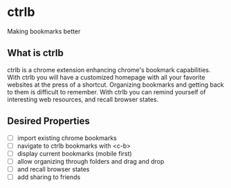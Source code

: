 # ctrlb

Making bookmarks better

## What is ctrlb

ctrlb is a chrome extension enhancing chrome's bookmark capabilities.
With ctrlb you will have a customized homepage with all your favorite websites
at the press of a shortcut.
Organizing bookmarks and getting back to them is difficult to remember.
With ctrlb you can remind yourself of interesting web resources,
and recall browser states.

## Desired Properties

- [ ] import existing chrome bookmarks
- [ ] navigate to ctrlb bookmarks with \<c-b\>
- [ ] display current bookmarks (mobile first)
- [ ] allow organizing through folders and drag and drop
- [ ] and recall browser states
- [ ] add sharing to friends
